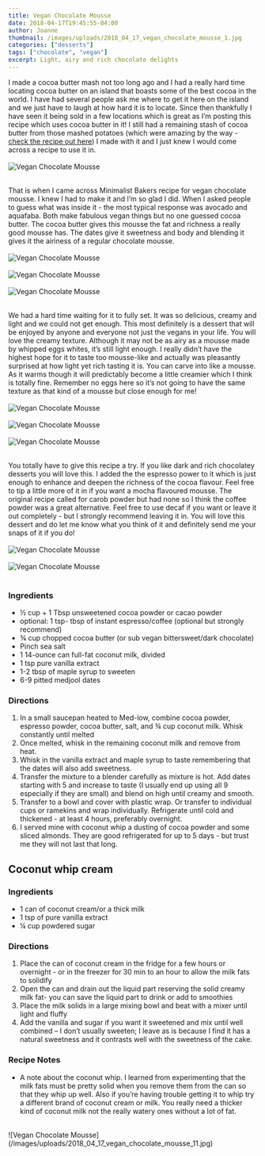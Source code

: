 ```yaml
---
title: Vegan Chocolate Mousse
date: 2018-04-17T19:45:55-04:00
author: Joanne
thumbnail: /images/uploads/2018_04_17_vegan_chocolate_mousse_1.jpg
categories: ["desserts"]
tags: ["chocolate", "vegan"]
excerpt: Light, airy and rich chocolate delights
---
```


I made a cocoa butter mash not too long ago and I had a really hard time locating cocoa butter on an island that boasts some of the best cocoa in the world. I have had several people ask me where to get it here on the island and we just have to laugh at how hard it is to locate. Since then thankfully I have seen it being sold in a few locations which is great as I’m posting this recipe which uses cocoa butter in it! I still had a remaining stash of cocoa butter from those mashed potatoes (which were amazing by the way - [check the recipe out here](https://www.oliveandmango.com/white-chocolate-mashed-potatoes/)) I made with it and I just knew I would come across a recipe to use it in.
</br>
</br>
![Vegan Chocolate Mousse](/images/uploads/2018_04_17_vegan_chocolate_mousse_2.jpg)
</br>
</br>

That is when I came across Minimalist Bakers recipe for vegan chocolate mousse. I knew I had to make it and I’m so glad I did. When I asked people to guess what was inside it - the most typical response was avocado and aquafaba. Both make fabulous vegan things but no one guessed cocoa butter. The cocoa butter gives this mousse the fat and richness a  really good mousse has. The dates give it sweetness and body and blending it gives it the airiness of a regular chocolate mousse.
</br>
</br>
![Vegan Chocolate Mousse](/images/uploads/2018_04_17_vegan_chocolate_mousse_3.jpg)
</br>
</br>
![Vegan Chocolate Mousse](/images/uploads/2018_04_17_vegan_chocolate_mousse_4.jpg)
</br>
</br>
![Vegan Chocolate Mousse](/images/uploads/2018_04_17_vegan_chocolate_mousse_5.jpg)
</br>
</br>

We had a hard time waiting for it to fully set. It was so delicious, creamy and light and we could not get enough. This most definitely is a dessert that will be enjoyed by anyone and everyone not just the vegans in your life. You will love the creamy texture. Although it may not be as airy as a mousse made by whipped eggs whites, it’s still light enough. I really didn’t have the highest hope for it to taste too mousse-like and actually was pleasantly surprised at how light yet rich tasting it is.  You can carve into like a mousse. As it warms though it will predictably become a little creamier which I think is totally fine. Remember no eggs here so it’s not going to have the same texture as that kind of a mousse but close enough for me!
</br>
</br>
![Vegan Chocolate Mousse](/images/uploads/2018_04_17_vegan_chocolate_mousse_6.jpg)
</br>
</br>
![Vegan Chocolate Mousse](/images/uploads/2018_04_17_vegan_chocolate_mousse_7.jpg)
</br>
</br>
![Vegan Chocolate Mousse](/images/uploads/2018_04_17_vegan_chocolate_mousse_8.jpg)
</br>
</br>

You totally have to give this recipe a try. If you like dark and rich chocolatey desserts you will love this. I added the the espresso power to it which is just enough to enhance and deepen the richness of the cocoa flavour. Feel free to tip a little more of it  in if you want a mocha flavoured  mousse.  The original recipe called for carob powder but had none so I think the coffee powder was a great alternative. Feel free to use decaf if you want or leave it out completely - but I strongly recommend leaving it in. You will love this dessert and do let me know what you think of it and definitely send me your snaps of it if you do!
</br>
</br>
![Vegan Chocolate Mousse](/images/uploads/2018_04_17_vegan_chocolate_mousse_9.jpg)
</br>
</br>
![Vegan Chocolate Mousse](/images/uploads/2018_04_17_vegan_chocolate_mousse_10.jpg)
</br>
</br>

### Ingredients 

* &frac12; cup + 1 Tbsp unsweetened cocoa powder or cacao powder
* optional: 1 tsp- tbsp of  instant espresso/coffee (optional but strongly recommend) 
* &frac34; cup chopped cocoa butter (or sub vegan bittersweet/dark chocolate)
* Pinch sea salt
* 1 14-ounce can full-fat coconut milk, divided
* 1 tsp pure vanilla extract
* 1-2 tbsp of maple syrup to sweeten
* 6-9 pitted medjool dates 

### Directions 

1. In a small saucepan heated to Med-low, combine cocoa powder, espresso powder, cocoa butter, salt, and &frac34; cup coconut milk. Whisk constantly until melted
1. Once melted, whisk in the remaining coconut milk and remove from heat.
1. Whisk in the vanilla extract and maple syrup  to taste remembering that the dates will also add sweetness. 
1. Transfer the mixture to a blender carefully as mixture is hot. Add dates starting with 5 and increase to taste (I usually end up using all 9 especially if they are small)  and blend on high until creamy and smooth.
1. Transfer to a bowl and cover with plastic wrap. Or transfer to individual cups or ramekins and wrap individually. Refrigerate until cold and thickened - at least 4 hours, preferably overnight.
1. I served mine with coconut whip a dusting of cocoa powder and some sliced almonds. They are good refrigerated for up to 5 days - but trust me they will not last that long. 


## Coconut whip cream

### Ingredients

* 1 can of coconut cream/or a thick milk
* 1 tsp of pure vanilla extract
* ¼ cup powdered sugar

### Directions

1. Place the can of coconut cream in the fridge for a few hours or overnight - or in the freezer for 30 min to an hour to allow the milk fats to solidify
1. Open the can and drain out the liquid part reserving the solid creamy milk fat- you can save the liquid part to drink or add to smoothies
1. Place the milk solids in a large mixing bowl and beat with a mixer until light and fluffy
1. Add the vanilla and sugar if you want it sweetened and mix until well combined – I don’t usually sweeten; I leave as is because I find it has a natural sweetness and it contrasts well with the sweetness of the cake.

### Recipe Notes

* A note about the coconut whip. I learned from experimenting that the milk fats must be pretty solid when you remove them from the can so that they whip up well. Also if you’re having trouble getting it to whip try a different brand of coconut cream or milk. You really need a thicker kind of coconut milk not the really watery ones without a lot of fat.

</br>
![Vegan Chocolate Mousse](/images/uploads/2018_04_17_vegan_chocolate_mousse_11.jpg)
